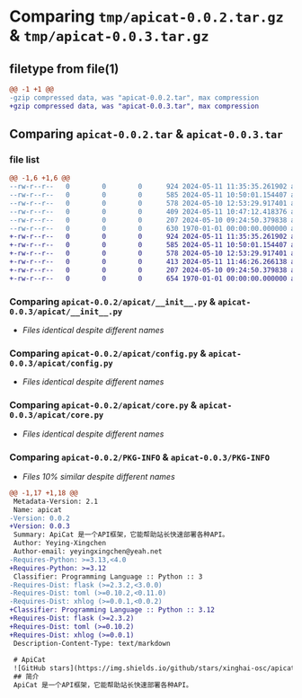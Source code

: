 # Comparing `tmp/apicat-0.0.2.tar.gz` & `tmp/apicat-0.0.3.tar.gz`

## filetype from file(1)

```diff
@@ -1 +1 @@
-gzip compressed data, was "apicat-0.0.2.tar", max compression
+gzip compressed data, was "apicat-0.0.3.tar", max compression
```

## Comparing `apicat-0.0.2.tar` & `apicat-0.0.3.tar`

### file list

```diff
@@ -1,6 +1,6 @@
--rw-r--r--   0        0        0      924 2024-05-11 11:35:35.261902 apicat-0.0.2/apicat/__init__.py
--rw-r--r--   0        0        0      585 2024-05-11 10:50:01.154407 apicat-0.0.2/apicat/config.py
--rw-r--r--   0        0        0      578 2024-05-10 12:53:29.917401 apicat-0.0.2/apicat/core.py
--rw-r--r--   0        0        0      409 2024-05-11 10:47:12.418376 apicat-0.0.2/pyproject.toml
--rw-r--r--   0        0        0      207 2024-05-10 09:24:50.379838 apicat-0.0.2/README.md
--rw-r--r--   0        0        0      630 1970-01-01 00:00:00.000000 apicat-0.0.2/PKG-INFO
+-rw-r--r--   0        0        0      924 2024-05-11 11:35:35.261902 apicat-0.0.3/apicat/__init__.py
+-rw-r--r--   0        0        0      585 2024-05-11 10:50:01.154407 apicat-0.0.3/apicat/config.py
+-rw-r--r--   0        0        0      578 2024-05-10 12:53:29.917401 apicat-0.0.3/apicat/core.py
+-rw-r--r--   0        0        0      413 2024-05-11 11:46:26.266138 apicat-0.0.3/pyproject.toml
+-rw-r--r--   0        0        0      207 2024-05-10 09:24:50.379838 apicat-0.0.3/README.md
+-rw-r--r--   0        0        0      654 1970-01-01 00:00:00.000000 apicat-0.0.3/PKG-INFO
```

### Comparing `apicat-0.0.2/apicat/__init__.py` & `apicat-0.0.3/apicat/__init__.py`

 * *Files identical despite different names*

### Comparing `apicat-0.0.2/apicat/config.py` & `apicat-0.0.3/apicat/config.py`

 * *Files identical despite different names*

### Comparing `apicat-0.0.2/apicat/core.py` & `apicat-0.0.3/apicat/core.py`

 * *Files identical despite different names*

### Comparing `apicat-0.0.2/PKG-INFO` & `apicat-0.0.3/PKG-INFO`

 * *Files 10% similar despite different names*

```diff
@@ -1,17 +1,18 @@
 Metadata-Version: 2.1
 Name: apicat
-Version: 0.0.2
+Version: 0.0.3
 Summary: ApiCat 是一个API框架，它能帮助站长快速部署各种API。
 Author: Yeying-Xingchen
 Author-email: yeyingxingchen@yeah.net
-Requires-Python: >=3.13,<4.0
+Requires-Python: >=3.12
 Classifier: Programming Language :: Python :: 3
-Requires-Dist: flask (>=2.3.2,<3.0.0)
-Requires-Dist: toml (>=0.10.2,<0.11.0)
-Requires-Dist: xhlog (>=0.0.1,<0.0.2)
+Classifier: Programming Language :: Python :: 3.12
+Requires-Dist: flask (>=2.3.2)
+Requires-Dist: toml (>=0.10.2)
+Requires-Dist: xhlog (>=0.0.1)
 Description-Content-Type: text/markdown
 
 # ApiCat
 ![GitHub stars](https://img.shields.io/github/stars/xinghai-osc/apicat?style=social.svg?style=social&label=Star)  
 ## 简介
 ApiCat 是一个API框架，它能帮助站长快速部署各种API。
```

